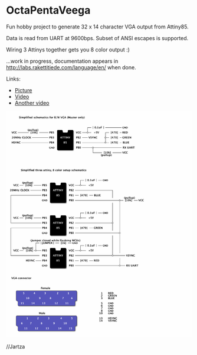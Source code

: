 # OctaPentaVeega

Fun hobby project to generate 32 x 14 character VGA output from Attiny85.

Data is read from UART at 9600bps. Subset of ANSI escapes is supported.

Wiring 3 Attinys together gets you 8 color output :)

...work in progress, documentation appears in http://labs.rakettitiede.com/language/en/ when done.

Links:
* <a href="https://drive.google.com/file/d/0B2dTzW9TMeBxNGdTYTRxeS1GcVU/view" target="_blank">Picture</a>
* <a href="https://drive.google.com/file/d/0B2dTzW9TMeBxWV9LSjZBRmliVkU/view" target="_blank">Video</a>
* <a href="https://drive.google.com/file/d/0B2dTzW9TMeBxX01pTTFlNDU0SFE/view" target="_blank">Another video</a>

<p>
<img src="https://raw.githubusercontent.com/Jartza/attiny85-vga/master/schematics.png" border="0">

//Jartza
